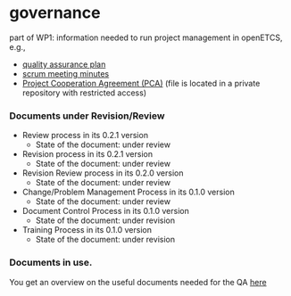 governance
==========

part of WP1: information needed to run project management in openETCS, e.g., 
* [quality assurance plan](https://github.com/openETCS/governance/tree/master/QA%20Plan) 
* [scrum meeting minutes](https://github.com/openETCS/governance/tree/master/scrumMeetings)
* [Project Cooperation Agreement (PCA)](https://github.com/openETCS/management/blob/master/PCA/openETCS_PCA_v0202.pdf) (file is located in a private repository with restricted access)

### Documents under Revision/Review
* Review process in its 0.2.1 version
	- State of the document: under review		
* Revision process in its 0.2.1 version
 	- State of the document: under review 	 	
* Revision Review process in its 0.2.0 version
   	- State of the document: under review
* Change/Problem Management Process in its 0.1.0 version
	- State of the document: under review
* Document Control Process in its 0.1.0 version
	- State of the document: under revision
* Training Process in its 0.1.0 version
	- State of the document: under revision
  	
### Documents in use.

You get an overview on the useful documents needed for the QA [here](https://github.com/openETCS/governance/wiki/Lists-of-documents)
	
 
